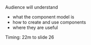 Audience will understand
- what the component model is
- how to create and use components
- where they are useful

Timing:
22m to slide 26